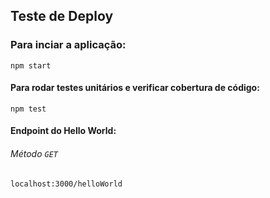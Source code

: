 ## Teste de Deploy

### Para inciar a aplicação:  
``
npm start
``

#### Para rodar testes unitários e verificar cobertura de código:  
``
npm test
``


#### Endpoint do Hello World:  
###### Método ``GET``
``
localhost:3000/helloWorld
``   
